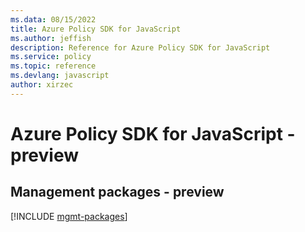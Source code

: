 ```yaml
---
ms.data: 08/15/2022
title: Azure Policy SDK for JavaScript
ms.author: jeffish
description: Reference for Azure Policy SDK for JavaScript
ms.service: policy
ms.topic: reference
ms.devlang: javascript
author: xirzec
---
```

# Azure Policy SDK for JavaScript - preview

## Management packages - preview
[!INCLUDE [mgmt-packages](policy-mgmt-index.md)]